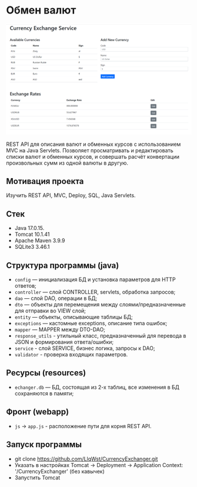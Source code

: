 # Обмен валют

![img.png](img/img.png)

REST API для описания валют и обменных курсов с использованием MVC на Java Servlets. Позволяет просматривать и редактировать списки валют и обменных курсов, и совершать расчёт конвертации произвольных сумм из одной валюты в другую.

## Мотивация проекта

Изучить REST API, MVC, Deploy, SQL, Java Servlets.

## Стек
- Java 17.0.15.
- Tomcat 10.1.41
- Apache Maven 3.9.9
- SQLite3 3.46.1

## Структура программы (java)

- `config` — инициализация БД и установка параметров для HTTP ответов;
- `controller` — слой CONTROLLER, servlets, обработка запросов;
- `dao` — слой DAO, операции в БД;
- `dto` — объекты для перемещения между слоями/предназначенные для отправки во VIEW слой;
- `entity` — объекты, описывающие таблицы БД;
- `exceptions` — кастомные exceptions, описание типа ошибок;
- `mapper` — MAPPER между DTO-DAO;
- `response_utils` - утильный класс, предназначенный для перевода в JSON и формирования ответа/ошибки;
- `service` - слой SERVICE, бизнес логика, запросы к DAO;
- `validator` - проверка входящих параметров.

## Ресурсы (resources)

- `echanger.db` — БД, состоящая из 2-х таблиц, все изменения в БД сохраняются в памяти;

## Фронт (webapp)

- `js` -> `app.js` - расположение пути для корня REST API.

## Запуск программы

- git clone https://github.com/LlqWst/CurrencyExchanger.git 
- Указать в настройках Tomcat -> Deployment -> Application Context: '/CurrencyExchanger' (без кавычек)
- Запустить Tomcat